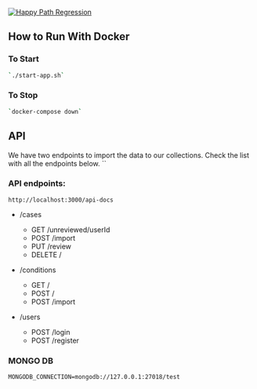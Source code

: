 [![Happy Path Regression](https://github.com/jacqueqa/fullstack_sdet_project/actions/workflows/happypath.yaml/badge.svg)](https://github.com/jacqueqa/fullstack_sdet_project/actions/workflows/happypath.yaml)

## How to Run With Docker
### To Start 
```bash
`./start-app.sh`
```
### To Stop
```bash
`docker-compose down`
```
## API 
We have two endpoints to import the data to our collections. Check the list with all the endpoints below.
``
### API endpoints:
`http://localhost:3000/api-docs`
- /cases
    - GET /unreviewed/userId
    - POST /import
    - PUT /review
    - DELETE /

- /conditions
    - GET /
    - POST /
    - POST /import
    
- /users
    - POST /login
    - POST /register

### MONGO DB
`MONGODB_CONNECTION=mongodb://127.0.0.1:27018/test`
